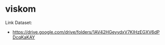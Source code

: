 # viskom

Link Dataset:

- https://drive.google.com/drive/folders/1AV42HGeyydxV7KIHzEGXV6dPDcqKaKAY

